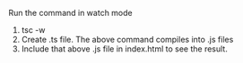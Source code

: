 Run the command in watch mode
1. tsc -w
2. Create .ts file. The above command compiles into .js files
3. Include that above .js file in index.html to see the result.